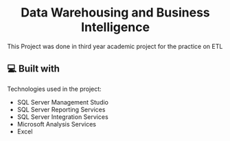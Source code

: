 <h1 align="center" id="title">Data Warehousing and Business Intelligence</h1>

<p id="description">This Project was done in third year academic project for the practice on ETL</p>

  
  
<h2>💻 Built with</h2>

Technologies used in the project:

*   SQL Server Management Studio
*   SQL Server Reporting Services
*   SQL Server Integration Services
*   Microsoft Analysis Services
*   Excel
